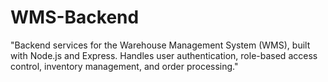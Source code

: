 # WMS-Backend
"Backend services for the Warehouse Management System (WMS), built with Node.js and Express. Handles user authentication, role-based access control, inventory management, and order processing."
